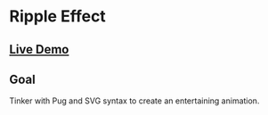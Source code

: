 # Ripple Effect

## [Live Demo](https://codepen.io/borntofrappe/full/XWWgQBJ)

## Goal

Tinker with Pug and SVG syntax to create an entertaining animation.
